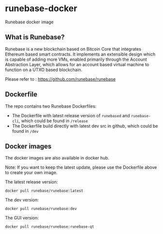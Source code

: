 # runebase-docker

Runebase docker image

## What is Runebase?

Runebase is a new blockchain based on Bitcoin Core that integrates Ethereum based smart contracts. It implements an extensible design which is capable of adding more VMs, enabled primarily through the Account Abstraction Layer, which allows for an account based virtual machine to function on a UTXO based blockchain.

Please refer to : https://github.com/runebase/runebase

## Dockerfile

The repo contains two Runebase Dockerfiles:

* The Dockerfile with latest release version of `runebased` and `runebase-cli`, which could be found in `/release`
* The Dockerfile build directly with latest dev src in github, which could be found in `/dev`

## Docker images

The docker images are also available in docker hub.

Note: If you want to keep the latest update, please use the Dockerfile above to create your own image.

The latest release version: 

```
docker pull runebase/runebase:latest
```

The dev version:

```
docker pull runebase/runebase:dev
```

The GUI version:

```
docker pull runebase/runebase:runebase-qt
```
